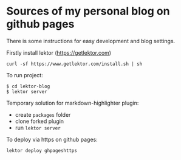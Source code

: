 Sources of my personal blog on github pages
===========================================

There is some instructions for easy development and blog settings.

Firstly install lektor (https://getlektor.com)

`curl -sf https://www.getlektor.com/install.sh | sh`

To run project:

```
$ cd lektor-blog
$ lektor server
```

Temporary solution for markdown-highlighter plugin:

* create `packages` folder
* clone forked plugin
* run `lektor server`

To deploy via https on github pages:
```
lektor deploy ghpageshttps
```
